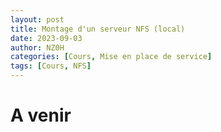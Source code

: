 ```yaml
---
layout: post
title: Montage d'un serveur NFS (local)
date: 2023-09-03
author: NZ0H
categories: [Cours, Mise en place de service]
tags: [Cours, NFS]
---
```


# A venir 
